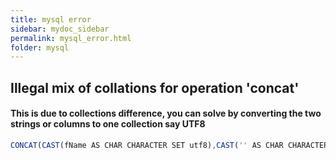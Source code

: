 ```yaml
---
title: mysql error
sidebar: mydoc_sidebar
permalink: mysql_error.html
folder: mysql
---
```

## Illegal mix of collations for operation 'concat'  
#### This is due to collections difference, you can solve by converting the two strings or columns to one collection say UTF8
```javascript
CONCAT(CAST(fName AS CHAR CHARACTER SET utf8),CAST('' AS CHAR CHARACTER SET utf8))
```
